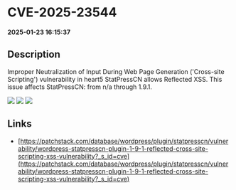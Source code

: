 # CVE-2025-23544

**2025-01-23 16:15:37**

## Description
Improper Neutralization of Input During Web Page Generation ('Cross-site Scripting') vulnerability in heart5 StatPressCN allows Reflected XSS. This issue affects StatPressCN: from n/a through 1.9.1.

![](https://img.shields.io/static/v1?label=Score&message=7.1&color=red)
![](https://img.shields.io/static/v1?label=Severity&message=HIGH&color=red)
![](https://img.shields.io/static/v1?label=CWE&message=XSS&color=green)

## Links
- [https://patchstack.com/database/wordpress/plugin/statpresscn/vulnerability/wordpress-statpresscn-plugin-1-9-1-reflected-cross-site-scripting-xss-vulnerability?_s_id=cve](https://patchstack.com/database/wordpress/plugin/statpresscn/vulnerability/wordpress-statpresscn-plugin-1-9-1-reflected-cross-site-scripting-xss-vulnerability?_s_id=cve)
